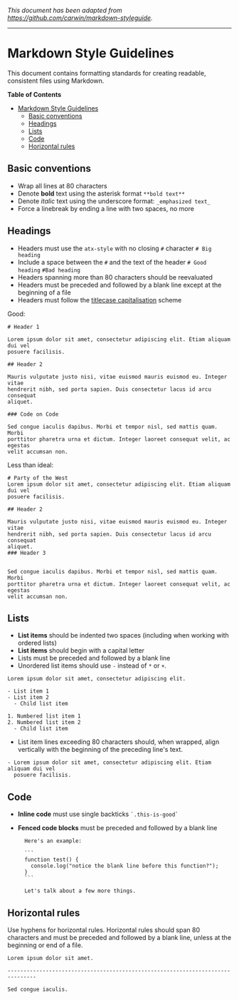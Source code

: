 _This document has been adapted from
https://github.com/carwin/markdown-styleguide._

-------------------------------------------------------------------------------

# Markdown Style Guidelines

This document contains formatting standards for creating readable, consistent
files using Markdown.

**Table of Contents**

- [Markdown Style Guidelines](#markdown-style-guidelines)
  - [Basic conventions](#basic-conventions)
  - [Headings](#headings)
  - [Lists](#lists)
  - [Code](#code)
  - [Horizontal rules](#horizontal-rules)

## Basic conventions

- Wrap all lines at 80 characters
- Denote **bold** text using the asterisk format `**bold text**`
- Denote _italic_ text using the underscore format: `_emphasized text_`
- Force a linebreak by ending a line with two spaces, no more

## Headings

- Headers must use the `atx-style` with no closing `#` character `# Big heading`
- Include a space between the `#` and the text of the header `# Good heading`
  `#Bad heading`
- Headers spanning more than 80 characters should be reevaluated
- Headers must be preceded and followed by a blank line except at the beginning
  of a file
- Headers must follow the
  [titlecase capitalisation](http://www.grammar-monster.com/lessons/capital_letters_title_case.htm)
  scheme

Good:

```
# Header 1

Lorem ipsum dolor sit amet, consectetur adipiscing elit. Etiam aliquam dui vel
posuere facilisis.

## Header 2

Mauris vulputate justo nisi, vitae euismod mauris euismod eu. Integer vitae
hendrerit nibh, sed porta sapien. Duis consectetur lacus id arcu consequat
aliquet.

### Code on Code

Sed congue iaculis dapibus. Morbi et tempor nisl, sed mattis quam. Morbi
porttitor pharetra urna et dictum. Integer laoreet consequat velit, ac egestas
velit accumsan non.
```

Less than ideal:

```
# Party of the West
Lorem ipsum dolor sit amet, consectetur adipiscing elit. Etiam aliquam dui vel
posuere facilisis.

## Header 2

Mauris vulputate justo nisi, vitae euismod mauris euismod eu. Integer vitae
hendrerit nibh, sed porta sapien. Duis consectetur lacus id arcu consequat
aliquet.
### Header 3


Sed congue iaculis dapibus. Morbi et tempor nisl, sed mattis quam. Morbi
porttitor pharetra urna et dictum. Integer laoreet consequat velit, ac egestas
velit accumsan non.
```

## Lists

- **List items** should be indented two spaces (including when working with
  ordered lists)
- **List items** should begin with a capital letter
- Lists must be preceded and followed by a blank line
- Unordered list items should use `-` instead of `*` or `+`.

```
Lorem ipsum dolor sit amet, consectetur adipiscing elit.

- List item 1
- List item 2
  - Child list item

1. Numbered list item 1
2. Numbered list item 2
  - Child list item
```

- List item lines exceeding 80 characters should, when wrapped, align vertically
  with the beginning of the preceding line's text.

```
- Lorem ipsum dolor sit amet, consectetur adipiscing elit. Etiam aliquam dui vel
  posuere facilisis.
```

## Code

- **Inline code** must use single backticks `` `.this-is-good` ``
- **Fenced code blocks** must be preceded and followed by a blank line

        Here's an example:

        ```
        function test() {
          console.log("notice the blank line before this function?");
        }
        ```

        Let's talk about a few more things.

## Horizontal rules

Use hyphens for horizontal rules. Horizontal rules should span 80 characters and
must be preceded and followed by a blank line, unless at the beginning or end
of a file.

```
Lorem ipsum dolor sit amet.

-------------------------------------------------------------------------------

Sed congue iaculis.
```
